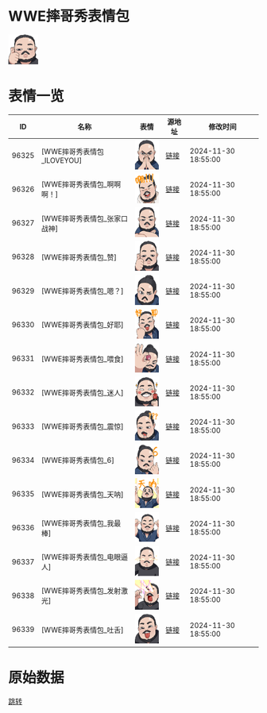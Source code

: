 # WWE摔哥秀表情包

<img src="./cover.png" height="60" alt="cover" />

# 表情一览

|ID|名称|表情|源地址|修改时间|
|----|----|----|----|----|
|96325|[WWE摔哥秀表情包_ILOVEYOU]|<img src="./pic/096325_%5BWWE摔哥秀表情包_ILOVEYOU%5D.png" height="60" alt="ILOVEYOU"/>|[链接](https://i0.hdslb.com/bfs/garb/56542c35829232f4cf9a429bbe4c2d46aa35356c.png)|2024-11-30 18:55:00|
|96326|[WWE摔哥秀表情包_啊啊啊！]|<img src="./pic/096326_%5BWWE摔哥秀表情包_啊啊啊！%5D.png" height="60" alt="啊啊啊！"/>|[链接](https://i0.hdslb.com/bfs/garb/ad735576447ec9189e76fa193d5594e28288d18f.png)|2024-11-30 18:55:00|
|96327|[WWE摔哥秀表情包_张家口战神]|<img src="./pic/096327_%5BWWE摔哥秀表情包_张家口战神%5D.png" height="60" alt="张家口战神"/>|[链接](https://i0.hdslb.com/bfs/garb/a43c76eeae1a9c11c22aaf160603f3a8333c65ce.png)|2024-11-30 18:55:00|
|96328|[WWE摔哥秀表情包_赞]|<img src="./pic/096328_%5BWWE摔哥秀表情包_赞%5D.png" height="60" alt="赞"/>|[链接](https://i0.hdslb.com/bfs/garb/ea54ea4a2213976a0baaf94db3a16a46321cb3ff.png)|2024-11-30 18:55:00|
|96329|[WWE摔哥秀表情包_嗯？]|<img src="./pic/096329_%5BWWE摔哥秀表情包_嗯？%5D.png" height="60" alt="嗯？"/>|[链接](https://i0.hdslb.com/bfs/garb/1c5e06a7d51170d889d5f3c00155d82ba7ec12e1.png)|2024-11-30 18:55:00|
|96330|[WWE摔哥秀表情包_好耶]|<img src="./pic/096330_%5BWWE摔哥秀表情包_好耶%5D.png" height="60" alt="好耶"/>|[链接](https://i0.hdslb.com/bfs/garb/49fa192dd6ec02541aa84406c5dd7d794a51135a.png)|2024-11-30 18:55:00|
|96331|[WWE摔哥秀表情包_喂食]|<img src="./pic/096331_%5BWWE摔哥秀表情包_喂食%5D.png" height="60" alt="喂食"/>|[链接](https://i0.hdslb.com/bfs/garb/1edc36249353aa4d25e6a39598566a0dea33f184.png)|2024-11-30 18:55:00|
|96332|[WWE摔哥秀表情包_迷人]|<img src="./pic/096332_%5BWWE摔哥秀表情包_迷人%5D.png" height="60" alt="迷人"/>|[链接](https://i0.hdslb.com/bfs/garb/7a5a65921de1a24510df2f64b762873986a1f346.png)|2024-11-30 18:55:00|
|96333|[WWE摔哥秀表情包_震惊]|<img src="./pic/096333_%5BWWE摔哥秀表情包_震惊%5D.png" height="60" alt="震惊"/>|[链接](https://i0.hdslb.com/bfs/garb/db955ae0e6b5cff8554e1705cf9d39949faf2773.png)|2024-11-30 18:55:00|
|96334|[WWE摔哥秀表情包_6]|<img src="./pic/096334_%5BWWE摔哥秀表情包_6%5D.png" height="60" alt="6"/>|[链接](https://i0.hdslb.com/bfs/garb/79006b25fead512019392f69483c633a5b9eb4ec.png)|2024-11-30 18:55:00|
|96335|[WWE摔哥秀表情包_天呐]|<img src="./pic/096335_%5BWWE摔哥秀表情包_天呐%5D.png" height="60" alt="天呐"/>|[链接](https://i0.hdslb.com/bfs/garb/8138c5e69e6c90c5b36dea513aa28224b59bf499.png)|2024-11-30 18:55:00|
|96336|[WWE摔哥秀表情包_我最棒]|<img src="./pic/096336_%5BWWE摔哥秀表情包_我最棒%5D.png" height="60" alt="我最棒"/>|[链接](https://i0.hdslb.com/bfs/garb/9538481a66cced6e150ec6ef3b636be2ad22c7ca.png)|2024-11-30 18:55:00|
|96337|[WWE摔哥秀表情包_电眼逼人]|<img src="./pic/096337_%5BWWE摔哥秀表情包_电眼逼人%5D.png" height="60" alt="电眼逼人"/>|[链接](https://i0.hdslb.com/bfs/garb/f66ef70025723d067b3eab2fe557bf1a08565425.png)|2024-11-30 18:55:00|
|96338|[WWE摔哥秀表情包_发射激光]|<img src="./pic/096338_%5BWWE摔哥秀表情包_发射激光%5D.png" height="60" alt="发射激光"/>|[链接](https://i0.hdslb.com/bfs/garb/e6469ccfab4421cc214b5d459125666d61810e98.png)|2024-11-30 18:55:00|
|96339|[WWE摔哥秀表情包_吐舌]|<img src="./pic/096339_%5BWWE摔哥秀表情包_吐舌%5D.png" height="60" alt="吐舌"/>|[链接](https://i0.hdslb.com/bfs/garb/e7ff1bcb98f507519073d2a5901b08516b1e55dd.png)|2024-11-30 18:55:00|

# 原始数据

[跳转](./raw.json)

